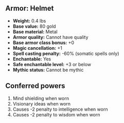 ## Armor: Helmet

- **Weight:** 0.4 lbs
- **Base value:** 80 gold
- **Base material:** Metal
- **Armor quality:** Cannot have quality
- **Base armor class bonus:** +0
- **Magic cancellation:** +1
- **Spell casting penalty:** -60% (somatic spells only)
- **Enchantable:** Yes
- **Safe enchantable level:** +3 or below
- **Mythic status:** Cannot be mythic

## Conferred powers

1. Mind shielding when worn
2. Visionary ideas when worn
3. Causes -2 penalty to intelligence when worn
4. Causes -2 penalty to wisdom when worn
